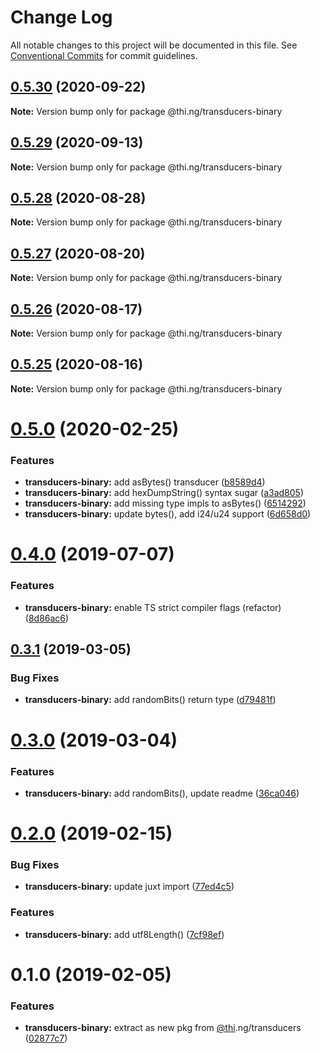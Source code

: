 # Change Log

All notable changes to this project will be documented in this file.
See [Conventional Commits](https://conventionalcommits.org) for commit guidelines.

## [0.5.30](https://github.com/thi-ng/umbrella/compare/@thi.ng/transducers-binary@0.5.29...@thi.ng/transducers-binary@0.5.30) (2020-09-22)

**Note:** Version bump only for package @thi.ng/transducers-binary





## [0.5.29](https://github.com/thi-ng/umbrella/compare/@thi.ng/transducers-binary@0.5.28...@thi.ng/transducers-binary@0.5.29) (2020-09-13)

**Note:** Version bump only for package @thi.ng/transducers-binary





## [0.5.28](https://github.com/thi-ng/umbrella/compare/@thi.ng/transducers-binary@0.5.27...@thi.ng/transducers-binary@0.5.28) (2020-08-28)

**Note:** Version bump only for package @thi.ng/transducers-binary





## [0.5.27](https://github.com/thi-ng/umbrella/compare/@thi.ng/transducers-binary@0.5.26...@thi.ng/transducers-binary@0.5.27) (2020-08-20)

**Note:** Version bump only for package @thi.ng/transducers-binary





## [0.5.26](https://github.com/thi-ng/umbrella/compare/@thi.ng/transducers-binary@0.5.25...@thi.ng/transducers-binary@0.5.26) (2020-08-17)

**Note:** Version bump only for package @thi.ng/transducers-binary





## [0.5.25](https://github.com/thi-ng/umbrella/compare/@thi.ng/transducers-binary@0.5.24...@thi.ng/transducers-binary@0.5.25) (2020-08-16)

**Note:** Version bump only for package @thi.ng/transducers-binary





# [0.5.0](https://github.com/thi-ng/umbrella/compare/@thi.ng/transducers-binary@0.4.9...@thi.ng/transducers-binary@0.5.0) (2020-02-25)


### Features

* **transducers-binary:** add asBytes() transducer ([b8589d4](https://github.com/thi-ng/umbrella/commit/b8589d4cd0971adea9538fa9066870b4e32ded5b))
* **transducers-binary:** add hexDumpString() syntax sugar ([a3ad805](https://github.com/thi-ng/umbrella/commit/a3ad805aefa4dd3836d7fb00cfbf0cf147b9d059))
* **transducers-binary:** add missing type impls to asBytes() ([6514292](https://github.com/thi-ng/umbrella/commit/65142927f520d0a90ca4f4bd5b7d570527e72923))
* **transducers-binary:** update bytes(), add i24/u24 support ([6d658d0](https://github.com/thi-ng/umbrella/commit/6d658d072977009f1289ba2cf230970dabf55d7f))





# [0.4.0](https://github.com/thi-ng/umbrella/compare/@thi.ng/transducers-binary@0.3.12...@thi.ng/transducers-binary@0.4.0) (2019-07-07)

### Features

* **transducers-binary:** enable TS strict compiler flags (refactor) ([8d86ac6](https://github.com/thi-ng/umbrella/commit/8d86ac6))

## [0.3.1](https://github.com/thi-ng/umbrella/compare/@thi.ng/transducers-binary@0.3.0...@thi.ng/transducers-binary@0.3.1) (2019-03-05)

### Bug Fixes

* **transducers-binary:** add randomBits() return type ([d79481f](https://github.com/thi-ng/umbrella/commit/d79481f))

# [0.3.0](https://github.com/thi-ng/umbrella/compare/@thi.ng/transducers-binary@0.2.3...@thi.ng/transducers-binary@0.3.0) (2019-03-04)

### Features

* **transducers-binary:** add randomBits(), update readme ([36ca046](https://github.com/thi-ng/umbrella/commit/36ca046))

# [0.2.0](https://github.com/thi-ng/umbrella/compare/@thi.ng/transducers-binary@0.1.1...@thi.ng/transducers-binary@0.2.0) (2019-02-15)

### Bug Fixes

* **transducers-binary:** update juxt import ([77ed4c5](https://github.com/thi-ng/umbrella/commit/77ed4c5))

### Features

* **transducers-binary:** add utf8Length() ([7cf98ef](https://github.com/thi-ng/umbrella/commit/7cf98ef))

# 0.1.0 (2019-02-05)

### Features

* **transducers-binary:** extract as new pkg from [@thi](https://github.com/thi).ng/transducers ([02877c7](https://github.com/thi-ng/umbrella/commit/02877c7))
